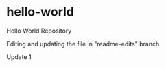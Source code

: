 # hello-world
Hello World Repository

Editing and updating the file in "readme-edits" branch

Update 1

